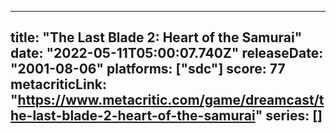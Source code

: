 
---
title: "The Last Blade 2: Heart of the Samurai"
date: "2022-05-11T05:00:07.740Z"
releaseDate: "2001-08-06"
platforms: ["sdc"]
score: 77
metacriticLink: "https://www.metacritic.com/game/dreamcast/the-last-blade-2-heart-of-the-samurai"
series: []
---
